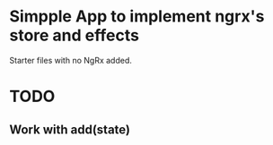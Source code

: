 # Simpple App to implement ngrx's store and effects

Starter files with no NgRx added.

# TODO

## Work with add(state)
